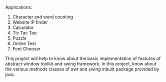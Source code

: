 Applications: 
1) Character and word counting
2) Website IP finder
3) Calculator
4) Tic Tac Toe
5) Puzzle
6) Online Test
7) Font Chooser

This project will help to know about the basic implementation of features of abstract window toolkit and swing framework. In this project, know about the various methods classes of awt and swing inbuilt package provided by java.
